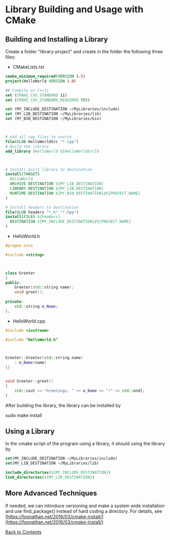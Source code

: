 # Library Building and Usage with CMake

## Building and Installing a Library

Create a folder "library-project" and create in the folder the following three files:
* CMakeLists.txt
```cmake
cmake_minimum_required(VERSION 3.5)
project(HelloWorld VERSION 1.0)

## Compile as C++11
set (CMAKE_CXX_STANDARD 11)
set (CMAKE_CXX_STANDARD_REQUIRED YES)

set (MY_INCLUDE_DESTINATION ~/MyLibraries/include)
set (MY_LIB_DESTINATION ~/MyLibraries/lib)
set (MY_BIN_DESTINATION ~/MyLibraries/bin)



# Add all cpp files to source
file(GLOB HelloWorldSrc "*.cpp") 	
# Build the library
add_library (HelloWorld ${HelloWorldSrc})



# Install built library to destination
install(TARGETS 
  HelloWorld
  ARCHIVE DESTINATION ${MY_LIB_DESTINATION}
  LIBRARY DESTINATION ${MY_LIB_DESTINATION}
  RUNTIME DESTINATION ${MY_BIN_DESTINATION}/${PROJECT_NAME}
)

# Install headers to destination
file(GLOB headers "*.h" "*.hpp")
install(FILES ${headers}
  DESTINATION ${MY_INCLUDE_DESTINATION}/${PROJECT_NAME}
)
```
* HelloWorld.h
```C++
#pragma once

#include <string>



class Greeter
{
public:
    Greeter(std::string name);
    void greet();
    
private:
    std::string m_Name;
};
```
* HelloWorld.cpp
```C++
#include <iostream>

#include "HelloWorld.h"



Greeter::Greeter(std::string name)
    : m_Name(name)
{}


void Greeter::greet()
{
    std::cout << "Greetings, " << m_Name << "!" << std::endl;
}
```

After building the library, the library can be installed by

sudo make install

## Using a Library

In the cmake script of the program using a library, it should using the library by
```cmake
set(MY_INCLUDE_DESTINATION ~/MyLibraries/include)
set(MY_LIB_DESTINATION ~/MyLibraries/lib)

include_directories(${MY_INCLUDE_DESTINATION})
link_directories(${MY_LIB_DESTINATION})
```


## More Advanced Techniques

If needed, we can introduce versioning and make a system wide installation and use find_package() instead of hard coding a directory. For details, see [https://foonathan.net/2016/03/cmake-install/](https://foonathan.net/2016/03/cmake-install/)

[Back to Contents](../README.md)
